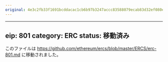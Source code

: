 ```yaml
---
original: 4e3c2fb33f1691bcddacac1cb6b97b3247accc83588079ecab83d32ef080edb3
---
```


---
eip: 801
category: ERC
status: 移動済み
---

このファイルは https://github.com/ethereum/ercs/blob/master/ERCS/erc-801.md に移動されました。
